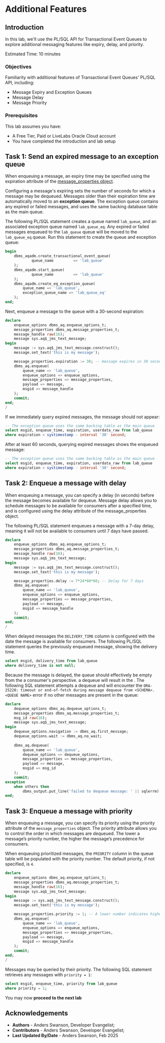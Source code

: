 # Additional Features

## Introduction

In this lab, we'll use the PL/SQL API for Transactional Event Queues to explore additional messaging features like expiry, delay, and priority. 

Estimated Time: 10 minutes

### Objectives

Familiarity with additional features of Transactional Event Queues' PL/SQL API, including:

- Message Expiry and Exception Queues
- Message Delay
- Message Priority

### Prerequisites

This lab assumes you have:

- A Free Tier, Paid or LiveLabs Oracle Cloud account
- You have completed the introduction and lab setup

## **Task 1:** Send an expired message to an exception queue

When enqueuing a message, an expiry time may be specified using the expiration attribute of the [message_properties object](https://docs.oracle.com/en/database/oracle/oracle-database/23/arpls/advanced-queuing-AQ-types.html#GUID-7232160F-22CF-4DF7-BAAF-96EDCC5CB452).

Configuring a message's expiring sets the number of seconds for which a message may be dequeued. Messages older than their expiration time are automatically moved to an **exception queue**. The exception queue contains any expired or failed messages, and uses the same backing database table as the main queue.

The following PL/SQL statement creates a queue named `lab_queue`, and an associated exception queue named `lab_queue_eq`. Any expired or failed messages enqueued to the `lab_queue` queue will be moved to the `lab_queue_eq` queue. Run this statement to create the queue and exception queue:

```sql
begin
    dbms_aqadm.create_transactional_event_queue(
            queue_name         => 'lab_queue'
    );
    dbms_aqadm.start_queue(
            queue_name         => 'lab_queue'
    );
    dbms_aqadm.create_eq_exception_queue(
        queue_name => 'lab_queue',
        exception_queue_name => 'lab_queue_eq'
    );
end;
```

Next, enqueue a message to the queue with a 30-second expiration:

```sql
declare
    enqueue_options dbms_aq.enqueue_options_t;
    message_properties dbms_aq.message_properties_t;
    message_handle raw(16);
    message sys.aq$_jms_text_message;
begin
    message := sys.aq$_jms_text_message.construct();
    message.set_text('this is my message');

    message_properties.expiration := 30; -- message expires in 30 seconds
    dbms_aq.enqueue(
        queue_name => 'lab_queue',
        enqueue_options => enqueue_options,
        message_properties => message_properties,
        payload => message,
        msgid => message_handle
    );
    commit;
end;
/
```

If we immediately query expired messages, the message should not appear:

```sql
-- The exception queue uses the same backing table as the main queue
select msgid, enqueue_time, expiration, userdata_raw from lab_queue
where expiration < systimestamp - interval '30' second;
```

After at least 60 seconds, querying expired messages shows the enqueued message:

```sql
-- The exception queue uses the same backing table as the main queue
select msgid, enqueue_time, expiration, userdata_raw from lab_queue
where expiration < systimestamp - interval '30' second;
```

## **Task 2:** Enqueue a message with delay

When enqueuing a message, you can specify a delay (in seconds) before the message becomes available for dequeue. Message delay allows you to schedule messages to be available for consumers after a specified time, and is configured using the delay attribute of the message_properties object.

The following PL/SQL statement enqueues a message with a 7-day delay, meaning it will not be available to consumers until 7 days have passed.

```sql
declare
    enqueue_options dbms_aq.enqueue_options_t;
    message_properties dbms_aq.message_properties_t;
    message_handle raw(16);
    message sys.aq$_jms_text_message;
begin
    message := sys.aq$_jms_text_message.construct();
    message.set_text('this is my message');

    message_properties.delay := 7*24*60*60; -- Delay for 7 days
    dbms_aq.enqueue(
        queue_name => 'lab_queue',
        enqueue_options => enqueue_options,
        message_properties => message_properties,
        payload => message,
        msgid => message_handle
    );
    commit;
end;
/
```

When delayed messages the `DELIVERY_TIME` column is configured with the date the message is available for consumers. The following PL/SQL statement queries the previously enqueued message, showing the delivery time.

```sql
select msgid, delivery_time from lab_queue
where delivery_time is not null;
```

Because the message is delayed, the queue should effectively be empty from the a consumer's perspective. a dequeue will result in the . The following SQL statement attempts a dequeue and will encounter the `ORA-25228: timeout or end-of-fetch during message dequeue from <SCHEMA>.<QUEUE NAME>` error if no other messages are present in the queue:

```sql
declare
    dequeue_options dbms_aq.dequeue_options_t;
    message_properties dbms_aq.message_properties_t;
    msg_id raw(16);
    message sys.aq$_jms_text_message;
begin
    dequeue_options.navigation := dbms_aq.first_message;
    dequeue_options.wait := dbms_aq.no_wait;
    
    dbms_aq.dequeue(
        queue_name => 'lab_queue',
        dequeue_options => dequeue_options,
        message_properties => message_properties,
        payload => message,
        msgid => msg_id
    );
    commit;
exception
    when others then
        dbms_output.put_line('failed to dequeue message: ' || sqlerrm);
end;
```

## **Task 3:** Enqueue a message with priority

When enqueuing a message, you can specify its priority using the priority attribute of the `message_properties` object. The priority attribute allows you to control the order in which messages are dequeued. The lower a message’s priority number, the higher the message’s precedence for consumers.

When enqueuing prioritized messages, the `PRIORITY`
column in the queue table will be populated with the priority number. The default priority, if not specified, is `4`.

```sql
declare
    enqueue_options dbms_aq.enqueue_options_t;
    message_properties dbms_aq.message_properties_t;
    message_handle raw(16);
    message sys.aq$_jms_text_message;
begin
    message := sys.aq$_jms_text_message.construct();
    message.set_text('this is my message');

    message_properties.priority := 1; -- A lower number indicates higher priority
    dbms_aq.enqueue(
        queue_name => 'lab_queue',
        enqueue_options => enqueue_options,
        message_properties => message_properties,
        payload => message,
        msgid => message_handle
    );
    commit;
end;
/
```

Messages may be queried by their priority. The following SQL statement retrieves any messages with `priority = 1`:

```sql
select msgid, enqueue_time, priority from lab_queue
where priority = 1;
```

You may now **proceed to the next lab**

## Acknowledgements

- **Authors** - Anders Swanson, Developer Evangelist;
- **Contributors** - Anders Swanson, Developer Evangelist;
- **Last Updated By/Date** - Anders Swanson, Feb 2025
